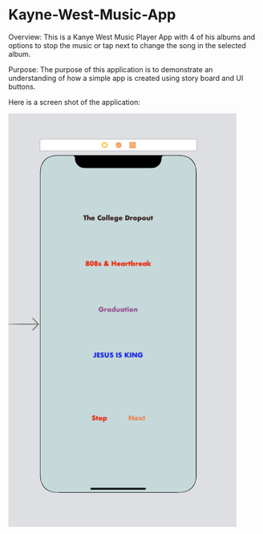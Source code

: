 # Kayne-West-Music-App

Overview:
This is a Kanye West Music Player App with 4 of his albums and options to stop the music or tap next to change the song in the selected album.

Purpose:
The purpose of this application is to demonstrate an understanding of how a simple app is created using story board and UI buttons.

Here is a screen shot of the application:

![](images/AppScreenShot.jpg)
